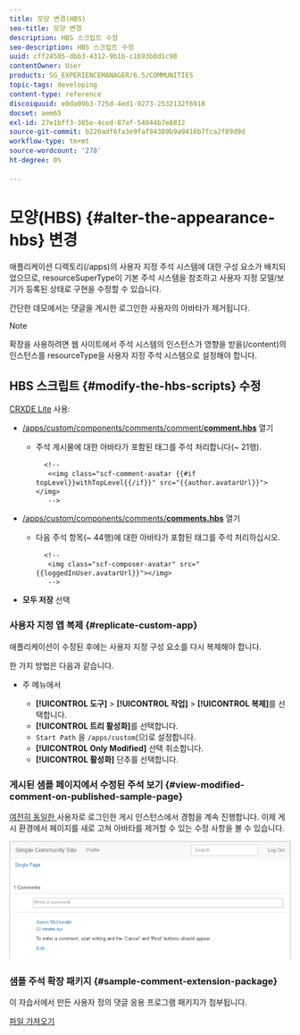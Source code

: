 ```yaml
---
title: 모양 변경(HBS)
seo-title: 모양 변경
description: HBS 스크립트 수정
seo-description: HBS 스크립트 수정
uuid: cff24505-dbb3-4312-9b1b-c1693b8d1c98
contentOwner: User
products: SG_EXPERIENCEMANAGER/6.5/COMMUNITIES
topic-tags: developing
content-type: reference
discoiquuid: e0da09b3-725d-4ed1-9273-2532132f6918
docset: aem65
exl-id: 27e1bff3-385e-4ced-87af-54044b7e8812
source-git-commit: b220adf6fa3e9faf94389b9a9416b7fca2f89d9d
workflow-type: tm+mt
source-wordcount: '278'
ht-degree: 0%

---
```


# 모양(HBS) {#alter-the-appearance-hbs} 변경

애플리케이션 디렉토리(/apps)의 사용자 지정 주석 시스템에 대한 구성 요소가 배치되었으므로, resourceSuperType이 기본 주석 시스템을 참조하고 사용자 지정 모델/보기가 등록된 상태로 구현을 수정할 수 있습니다.

간단한 데모에서는 댓글을 게시한 로그인한 사용자의 아바타가 제거됩니다.

>[!NOTE]
>
>확장을 사용하려면 웹 사이트에서 주석 시스템의 인스턴스가 영향을 받을(/content)의 인스턴스를 resourceType을 사용자 지정 주석 시스템으로 설정해야 합니다.

## HBS 스크립트 {#modify-the-hbs-scripts} 수정

[CRXDE Lite](/help/sites-developing/developing-with-crxde-lite.md) 사용:

* [/apps/custom/components/comments/comment/**comment.hbs**](https://localhost:4502/crx/de/index.jsp#/apps/custom/components/comments/comment/comment.hbs) 열기

   * 주석 게시물에 대한 아바타가 포함된 태그를 주석 처리합니다(~ 21행).

      ```
        <!--
         <<img class="scf-comment-avatar {{#if topLevel}}withTopLevel{{/if}}" src="{{author.avatarUrl}}"></img>
         -->
      ```

* [/apps/custom/components/comments/**comments.hbs**](https://localhost:4502/crx/de/index.jsp#/apps/custom/components/comments/comments.hbs) 열기

   * 다음 주석 항목(~ 44행)에 대한 아바타가 포함된 태그를 주석 처리하십시오.

      ```
        <!--
         <img class="scf-composer-avatar" src="{{loggedInUser.avatarUrl}}"></img>
         -->
      ```

* **모두 저장** 선택

### 사용자 지정 앱 복제 {#replicate-custom-app}

애플리케이션이 수정된 후에는 사용자 지정 구성 요소를 다시 복제해야 합니다.

한 가지 방법은 다음과 같습니다.

* 주 메뉴에서

   * **[!UICONTROL 도구]** > **[!UICONTROL 작업]** > **[!UICONTROL 복제]**&#x200B;를 선택합니다.
   * **[!UICONTROL 트리 활성화]**&#x200B;를 선택합니다.
   * `Start Path` 을 `/apps/custom`(으)로 설정합니다.
   * **[!UICONTROL Only Modified]** 선택 취소합니다.
   * **[!UICONTROL 활성화]** 단추를 선택합니다.

### 게시된 샘플 페이지에서 수정된 주석 보기 {#view-modified-comment-on-published-sample-page}

[여전히 동일한 ](/help/communities/extend-sample-page.md#publish-sample-page) 사용자로 로그인한 게시 인스턴스에서 경험을 계속 진행합니다. 이제 게시 환경에서 페이지를 새로 고쳐 아바타를 제거할 수 있는 수정 사항을 볼 수 있습니다.

![view-modified-content](assets/view-modified-content.png)

### 샘플 주석 확장 패키지 {#sample-comment-extension-package}

이 자습서에서 만든 사용자 정의 댓글 응용 프로그램 패키지가 첨부됩니다.

[파일 가져오기](assets/sample-comment-extension-6-1-fp3.zip)
